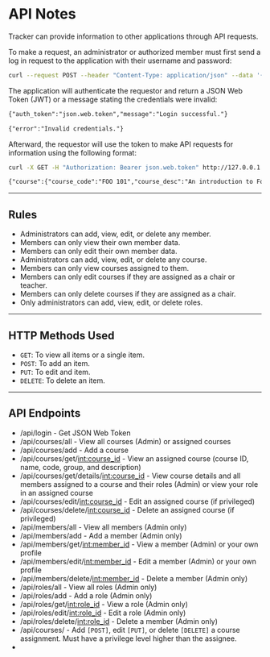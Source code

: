 # API Notes

Tracker can provide information to other applications through API requests.

To make a request, an administrator or authorized member must first send a log in request to the application with their username and password:

```sh
curl --request POST --header "Content-Type: application/json" --data '{"username":"leto.atreides","password":"Change.Me.123"}' http://127.0.0.1:5000/api/login
```

The application will authenticate the requestor and return a JSON Web Token (JWT) or a message stating the credentials were invalid:

```txt
{"auth_token":"json.web.token","message":"Login successful."}
```

```txt
{"error":"Invalid credentials."}
```

Afterward, the requestor will use the token to make API requests for information using the following format:

```sh
curl -X GET -H "Authorization: Bearer json.web.token" http://127.0.0.1:5000/api/courses/get/17
```

```txt
{"course":{"course_code":"FOO 101","course_desc":"An introduction to Foo.","course_group":"FOO","course_id":17,"course_key":b'...',"course_name":"Intro to Foo"}}
```

-----

## Rules

- Administrators can add, view, edit, or delete any member.
- Members can only view their own member data.
- Members can only edit their own member data.
- Administrators can add, view, edit, or delete any course.
- Members can only view courses assigned to them.
- Members can only edit courses if they are assigned as a chair or teacher.
- Members can only delete courses if they are assigned as a chair.
- Only administrators can add, view, edit, or delete roles.

-----

## HTTP Methods Used

- `GET`: To view all items or a single item.
- `POST`: To add an item.
- `PUT`: To edit and item.
- `DELETE`: To delete an item.

-----

## API Endpoints

- /api/login - Get JSON Web Token
- /api/courses/all - View all courses (Admin) or assigned courses
- /api/courses/add - Add a course
- /api/courses/get/<int:course_id> - View an assigned course (course ID, name, code, group, and description)
- /api/courses/get/details/<int:course_id> - View course details and all members assigned to a course and their roles (Admin) or view your role in an assigned course
- /api/courses/edit/<int:course_id> - Edit an assigned course (if privileged)
- /api/courses/delete/<int:course_id> - Delete an assigned course (if privileged)
- /api/members/all - View all members (Admin only)
- /api/members/add - Add a member (Admin only)
- /api/members/get/<int:member_id> - View a member (Admin) or your own profile
- /api/members/edit/<int:member_id> - Edit a member (Admin) or your own profile
- /api/members/delete/<int:member_id> - Delete a member (Admin only)
- /api/roles/all - View all roles (Admin only)
- /api/roles/add - Add a role (Admin only)
- /api/roles/get/<int:role_id> - View a role (Admin only)
- /api/roles/edit/<int:role_id> - Edit a role (Admin only)
- /api/roles/delete/<int:role_id> - Delete a member (Admin only)
- /api/courses/ - Add `[POST]`, edit `[PUT]`, or delete `[DELETE]` a course assignment. Must have a privilege level higher than the assignee.
- 